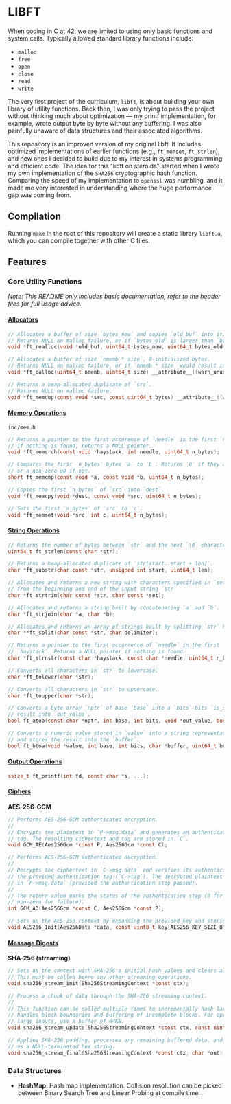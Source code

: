 # LIBFT

When coding in C at 42, we are limited to using only basic functions and system calls. Typically allowed standard library functions include:

* `malloc`
* `free`
* `open`
* `close`
* `read`
* `write`

The very first project of the curriculum, `libft`, is about building your own library of utility functions. Back then, I was only trying to pass the project without thinking much about optimization — my printf implementation, for example, wrote output byte by byte without any buffering. I was also painfully unaware of data structures and their associated algorithms.

This repository is an improved version of my original libft. It includes optimized implementations of earlier functions (e.g., `ft_memset`, `ft_strlen`), and new ones I decided to build due to my interest in systems programming and efficient code. The idea for this "libft on steroids" started when I wrote my own implementation of the `SHA256` cryptographic hash function. Comparing the speed of my implementation to `openssl` was humbling, and it made me very interested in understanding where the huge performance gap was coming from.

## Compilation
Running `make` in the root of this repository will create a static library `libft.a`, which you can compile together with other C files.

## Features

### Core Utility Functions
_Note: This README only includes basic documentation, refer to the header files for full usage advice._
#### [Allocators](inc/alloc.h)
```c
// Allocates a buffer of size `bytes_new` and copies `old_buf` into it.
// Returns NULL on malloc failure, or if `bytes_old` is larger than `bytes_new`.
void *ft_realloc(void *old_buf, uint64_t bytes_new, uint64_t bytes_old) __attribute__((warn_unused_result));

// Allocates a buffer of size `nmemb * size`, 0-initialized bytes.
// Returns NULL on malloc failure, or if `nmemb * size` would result in a `uint64_t` overflow.
void *ft_calloc(uint64_t nmemb, uint64_t size) __attribute__((warn_unused_result));

// Returns a heap-allocated duplicate of `src`.
// Returns NULL on malloc failure.
void *ft_memdup(const void *src, const uint64_t bytes) __attribute__((warn_unused_result));
```
#### [Memory Operations](inc/mem.h)
`inc/mem.h`
```c
// Returns a pointer to the first occurence of `needle` in the first `n_bytes` of `haystack`.
// If nothing is found, returns a NULL pointer.
void *ft_memsrch(const void *haystack, int needle, uint64_t n_bytes);

// Compares the first `n_bytes` bytes `a` to `b`. Returns `0` if they are equal,
// or a non-zero u8 if not.
short ft_memcmp(const void *a, const void *b, uint64_t n_bytes);

// Copies the first `n_bytes` of `src` into `dest`.
void *ft_memcpy(void *dest, const void *src, uint64_t n_bytes);

// Sets the first `n_bytes` of `src` to `c`.
void *ft_memset(void *src, int c, uint64_t n_bytes);
```
#### [String Operations](inc/str.h)
```c
// Returns the number of bytes between `str` and the next `\0` character.
uint64_t ft_strlen(const char *str);

// Returns a heap-allocated duplicate of `str[start..start + len]`.
char *ft_substr(char const *str, unsigned int start, uint64_t len);

// Allocates and returns a new string with characters specified in `set` removed
// from the beginning and end of the input string `str`
char *ft_strtrim(char const *str, char const *set);

// Allocates and returns a string built by concatenating `a` and `b`.
char *ft_strjoin(char *a, char *b);

// Allocates and returns an array of strings built by splitting `str` by `delimiter`.
char **ft_split(char const *str, char delimiter);

// Returns a pointer to the first occurrence of `needle` in the first `n_bytes` of
// `haystack`. Returns a NULL pointer if nothing is found.
char *ft_strnstr(const char *haystack, const char *needle, uint64_t n_bytes);

// Converts all characters in `str` to lowercase.
char *ft_tolower(char *str);

// Converts all characters in `str` to uppercase.
char *ft_toupper(char *str);

// Converts a byte array `nptr` of base `base` into a `bits` bits `is_signed` integer, and stores the
// result into `out_value`.
bool ft_atob(const char *nptr, int base, int bits, void *out_value, bool is_signed);

// Converts a numeric value stored in `value` into a string representation in the specified `base`,
// and stores the result into the `buffer`.
bool ft_btoa(void *value, int base, int bits, char *buffer, uint64_t buffer_size, bool is_signed, bool uppercase);
```

#### [Output Operations](inc/print.h)
```c
ssize_t ft_printf(int fd, const char *s, ...);
```

#### [Ciphers](inc/cipher.h)
**AES-256-GCM**
```c
// Performs AES-256-GCM authenticated encryption.
// 
// Encrypts the plaintext in `P->msg.data` and generates an authentication
// tag. The resulting ciphertext and tag are stored in `C`.
void GCM_AE(Aes256Gcm *const P, Aes256Gcm *const C);

// Performs AES-256-GCM authenticated decryption.
// 
// Decrypts the ciphertext in `C->msg.data` and verifies its authenticity using
// the provided authentication tag (`C->tag`). The decrypted plaintext is stored
// in `P->msg.data` (provided the authentication step passed).
// 
// The return value marks the status of the authentication step (0 for success,
// non-zero for failure).
int GCM_AD(Aes256Gcm *const C, Aes256Gcm *const P);

// Sets up the AES-256 context by expanding the provided key and storing the message.
void AES256_Init(Aes256Data *data, const uint8_t key[AES256_KEY_SIZE_BYTES], const uint8_t *const msg, const size_t msg_len);
```
#### [Message Digests](inc/digest.h)
**SHA-256 (streaming)**
```c
// Sets up the context with SHA-256's initial hash values and clears all buffers.
// This must be called beore any other streaming operations.
void sha256_stream_init(Sha256StreamingContext *const ctx);

// Process a chunk of data through the SHA-256 streaming context.
//
// This function can be called multiple times to incrementally hash large amounts of data. It
// handles block boundaries and buffering of incomplete blocks. For optimal performance on very
// large inputs, use a buffer of 64KB.
void sha256_stream_update(Sha256StreamingContext *const ctx, const uint8_t *data, size_t len);

// Applies SHA-256 padding, processes any remaining buffered data, and outputs the final hash
// as a NULL-terminated hex string.
void sha256_stream_final(Sha256StreamingContext *const ctx, char *out);
```



### Data Structures

* **HashMap**: Hash map implementation. Collision resolution can be picked between Binary Search Tree and Linear Probing at compile time.

